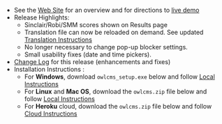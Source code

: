 - See the [Web Site](https://jflamy.github.io/owlcms4/#) for an overview and for directions to [live demo](https://jflamy.github.io/owlcms4/#/?id=demo)
- Release Highlights:
  - Sinclair/Robi/SMM scores shown on Results page
  - Translation file can now be reloaded on demand.  See updated [Translation Instructions](https://jflamy.github.io/owlcms4/#/index?id=Translation)
  - No longer necessary to change pop-up blocker settings.
  - Small usability fixes (date and time pickers).
- [Change Log](https://github.com/jflamy/owlcms4/milestone/45?closed=1) for this release (enhancements and fixes)
- Installation Instructions :
  - For **Windows**, download `owlcms_setup.exe` below and follow [Local Instructions](https://jflamy.github.io/owlcms4/#/LocalSetup.md) 
  - For **Linux** and **Mac OS**, download the `owlcms.zip` file below and follow [Local Instructions](https://jflamy.github.io/owlcms4/#/LocalSetup.md) 
  - For **Heroku** cloud, download the `owlcms.zip` file below and follow [Cloud Instructions](https://jflamy.github.io/owlcms4/#/Heroku.md)

